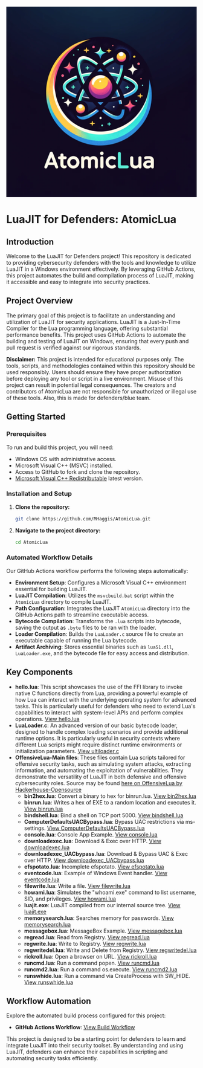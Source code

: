 ![AtomicLua Logo](/assets/atomiclua_logo.png)


# LuaJIT for Defenders: AtomicLua

## Introduction

Welcome to the LuaJIT for Defenders project! This repository is dedicated to providing cybersecurity defenders with the tools and knowledge to utilize LuaJIT in a Windows environment effectively. By leveraging GitHub Actions, this project automates the build and compilation process of LuaJIT, making it accessible and easy to integrate into security practices.

## Project Overview

The primary goal of this project is to facilitate an understanding and utilization of LuaJIT for security applications. LuaJIT is a Just-In-Time Compiler for the Lua programming language, offering substantial performance benefits. This project uses GitHub Actions to automate the building and testing of LuaJIT on Windows, ensuring that every push and pull request is verified against our rigorous standards.

**Disclaimer:**
This project is intended for educational purposes only. The tools, scripts, and methodologies contained within this repository should be used responsibly. Users should ensure they have proper authorization before deploying any tool or script in a live environment. Misuse of this project can result in potential legal consequences. The creators and contributors of AtomicLua are not responsible for unauthorized or illegal use of these tools.
Also, this is made for defenders/blue team. 

## Getting Started

### Prerequisites

To run and build this project, you will need:
- Windows OS with administrative access.
- Microsoft Visual C++ (MSVC) installed.
- Access to GitHub to fork and clone the repository.
- [Microsoft Visual C++ Redistributable](https://learn.microsoft.com/en-US/cpp/windows/latest-supported-vc-redist?view=msvc-170) latest version.

### Installation and Setup

1. **Clone the repository:**
   ```bash
   git clone https://github.com/MHaggis/AtomicLua.git
   ```
2. **Navigate to the project directory:**
   ```bash
   cd AtomicLua
   ```

### Automated Workflow Details

Our GitHub Actions workflow performs the following steps automatically:

- **Environment Setup**: Configures a Microsoft Visual C++ environment essential for building LuaJIT.
- **LuaJIT Compilation**: Utilizes the `msvcbuild.bat` script within the `AtomicLua` directory to compile LuaJIT.
- **Path Configuration**: Integrates the LuaJIT `AtomicLua` directory into the GitHub Actions path to streamline executable access.
- **Bytecode Compilation**: Transforms the `.lua` scripts into bytecode, saving the output as `.byte` files to be ran with the loader.
- **Loader Compilation**: Builds the `LuaLoader.c` source file to create an executable capable of running the Lua bytecode.
- **Artifact Archiving**: Stores essential binaries such as `lua51.dll`, `LuaLoader.exe`, and the bytecode file for easy access and distribution.

## Key Components

- **hello.lua**: This script showcases the use of the FFI library to invoke native C functions directly from Lua, providing a powerful example of how Lua can interact with the underlying operating system for advanced tasks. This is particularly useful for defenders who need to extend Lua's capabilities to interact with system-level APIs and perform complex operations. [View hello.lua](AtomicLua/hello/hello.lua)
- **LuaLoader.c**: An advanced version of our basic bytecode loader, designed to handle complex loading scenarios and provide additional runtime options. It is particularly useful in security contexts where different Lua scripts might require distinct runtime environments or initialization parameters. [View ultiloader.c](AtomicLua/lualoader/LuaLoader.c)
- **OffensiveLua-Main files**: These files contain Lua scripts tailored for offensive security tasks, such as simulating system attacks, extracting information, and automating the exploitation of vulnerabilities. They demonstrate the versatility of LuaJIT in both defensive and offensive cybersecurity roles. Source may be found [here on OffensiveLua by Hackerhouse-Opensource](https://github.com/hackerhouse-opensource/OffensiveLua) 
  - **bin2hex.lua**: Convert a binary to hex for binrun.lua. [View bin2hex.lua](AtomicLua/OffensiveLua-Main/bin2hex.lua)
  - **binrun.lua**: Writes a hex of EXE to a random location and executes it. [View binrun.lua](AtomicLua/OffensiveLua-Main/binrun.lua)
  - **bindshell.lua**: Bind a shell on TCP port 5000. [View bindshell.lua](AtomicLua/OffensiveLua-Main/bindshell.lua)
  - **ComputerDefaultsUACBypass.lua**: Bypass UAC restrictions via ms-settings. [View ComputerDefaultsUACBypass.lua](AtomicLua/OffensiveLua-Main/ComputerDefaultsUACBypass.lua)
  - **console.lua**: Console App Example. [View console.lua](AtomicLua/OffensiveLua-Main/console.lua)
  - **downloadexec.lua**: Download & Exec over HTTP. [View downloadexec.lua](AtomicLua/OffensiveLua-Main/downloadexec.lua)
  - **downloadexec_UACbypass.lua**: Download & Bypass UAC & Exec over HTTP. [View downloadexec_UACbypass.lua](AtomicLua/OffensiveLua-Main/downloadexec_UACbypass.lua)
  - **efspotato.lua**: Incomplete efspotato. [View efspotato.lua](AtomicLua/OffensiveLua-Main/efspotato.lua)
  - **eventcode.lua**: Example of Windows Event handler. [View eventcode.lua](AtomicLua/OffensiveLua-Main/eventcode.lua)
  - **filewrite.lua**: Write a file. [View filewrite.lua](AtomicLua/OffensiveLua-Main/filewrite.lua)
  - **howami.lua**: Simulates the "whoami.exe" command to list username, SID, and privileges. [View howami.lua](AtomicLua/OffensiveLua-Main/howami.lua)
  - **luajit.exe**: LuaJIT compiled from our internal source tree. [View luajit.exe](AtomicLua/OffensiveLua-Main/luajit.exe)
  - **memorysearch.lua**: Searches memory for passwords. [View memorysearch.lua](AtomicLua/OffensiveLua-Main/memorysearch.lua)
  - **messagebox.lua**: MessageBox Example. [View messagebox.lua](AtomicLua/OffensiveLua-Main/messagebox.lua)
  - **regread.lua**: Read from Registry. [View regread.lua](AtomicLua/OffensiveLua-Main/regread.lua)
  - **regwrite.lua**: Write to Registry. [View regwrite.lua](AtomicLua/OffensiveLua-Main/regwrite.lua)
  - **regwritedel.lua**: Write and Delete from Registry. [View regwritedel.lua](AtomicLua/OffensiveLua-Main/regwritedel.lua)
  - **rickroll.lua**: Open a browser on URL. [View rickroll.lua](AtomicLua/OffensiveLua-Main/rickroll.lua)
  - **runcmd.lua**: Run a command popen. [View runcmd.lua](AtomicLua/OffensiveLua-Main/runcmd.lua)
  - **runcmd2.lua**: Run a command os.execute. [View runcmd2.lua](AtomicLua/OffensiveLua-Main/runcmd2.lua)
  - **runswhide.lua**: Run a command via CreateProcess with SW_HIDE. [View runswhide.lua](AtomicLua/OffensiveLua-Main/runswhide.lua)
## Workflow Automation

Explore the automated build process configured for this project:
- **GitHub Actions Workflow**: [View Build Workflow](.github/workflows/build.yml)

This project is designed to be a starting point for defenders to learn and integrate LuaJIT into their security toolset. By understanding and using LuaJIT, defenders can enhance their capabilities in scripting and automating security tasks efficiently.

